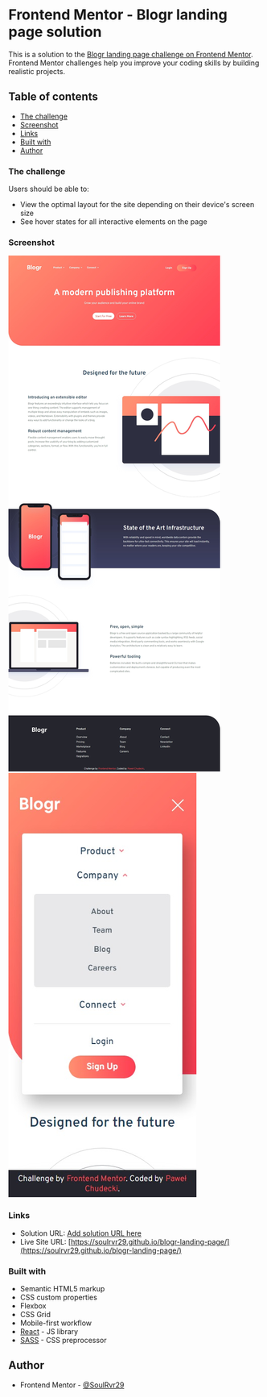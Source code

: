 # Frontend Mentor - Blogr landing page solution

This is a solution to the [Blogr landing page challenge on Frontend Mentor](https://www.frontendmentor.io/challenges/blogr-landing-page-EX2RLAApP). Frontend Mentor challenges help you improve your coding skills by building realistic projects.

## Table of contents

- [The challenge](#the-challenge)
- [Screenshot](#screenshot)
- [Links](#links)
- [Built with](#built-with)
- [Author](#author)

### The challenge

Users should be able to:

- View the optimal layout for the site depending on their device's screen size
- See hover states for all interactive elements on the page

### Screenshot

![](./screenshot-desktop.jpeg)
![](./screenshot-mobile.jpeg)

### Links

- Solution URL: [Add solution URL here](https://your-solution-url.com)
- Live Site URL: [https://soulrvr29.github.io/blogr-landing-page/](https://soulrvr29.github.io/blogr-landing-page/)

### Built with

- Semantic HTML5 markup
- CSS custom properties
- Flexbox
- CSS Grid
- Mobile-first workflow
- [React](https://reactjs.org/) - JS library
- [SASS](https://sass-lang.com/) - CSS preprocessor

## Author

- Frontend Mentor - [@SoulRvr29](https://www.frontendmentor.io/profile/SoulRvr29)
